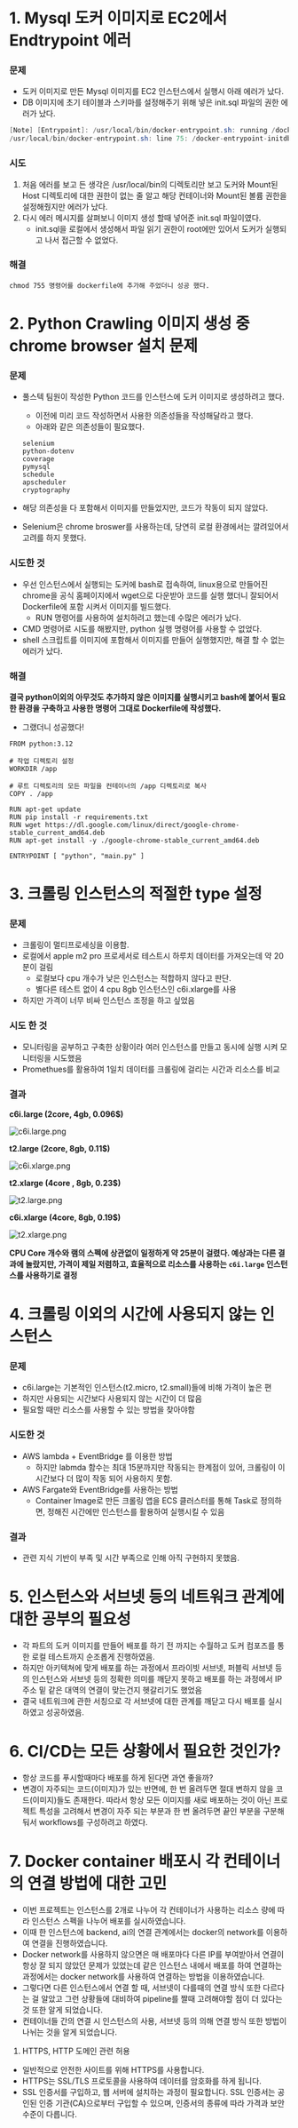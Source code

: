 # 1. Mysql 도커 이미지로 EC2에서 Endtrypoint 에러

### 문제

- 도커 이미지로 만든 Mysql 이미지를 EC2 인스턴스에서 실행시 아래 에러가 났다.
- DB 이미지에 초기 테이블과 스키마를 설정해주기 위해 넣은 init.sql 파일의 권한 에러가 났다.

```java
[Note] [Entrypoint]: /usr/local/bin/docker-entrypoint.sh: running /docker-entrypoint-initdb.d/init.sql
/usr/local/bin/docker-entrypoint.sh: line 75: /docker-entrypoint-initdb.d/init.sql: Permission denied
```

### 시도

1. 처음 에러를 보고 든 생각은 /usr/local/bin의 디렉토리만 보고 도커와 Mount된 Host 디렉토리에 대한 권한이 없는 줄 알고 해당 컨테이너와 Mount된 볼륨 권한을 설정해줬지만 에러가 났다.
2. 다시 에러 메시지를 살펴보니 이미지 생성 할때 넣어준 init.sql 파일이였다.
    - init.sql을 로컬에서 생성해서 파일 읽기 권한이 root에만 있어서 도커가 실행되고 나서 접근할 수 없었다.

### 해결

```docker
chmod 755 명령어를 dockerfile에 추가해 주었더니 성공 했다.
```

# 2. Python Crawling 이미지 생성 중 chrome browser 설치 문제

### 문제

- 풀스텍 팀원이 작성한 Python 코드를 인스턴스에 도커 이미지로 생성하려고 했다.
    - 이전에 미리 코드 작성하면서 사용한 의존성들을 작성해달라고 했다.
    - 아래와 같은 의존성들이 필요했다.

    ```docker
    selenium
    python-dotenv
    coverage
    pymysql
    schedule
    apscheduler
    cryptography
    ```

- 해당 의존성을 다 포함해서 이미지를 만들었지만, 코드가 작동이 되지 않았다.
- Selenium은 chrome broswer를 사용하는데, 당연히 로컬 환경에서는 깔려있어서 고려를 하지 못했다.

### 시도한 것

- 우선 인스턴스에서 실행되는 도커에 bash로 접속하여, linux용으로 만들어진 chrome을 공식 홈페이지에서 wget으로 다운받아 코드를 실행 했더니 잘되어서 Dockerfile에 포함 시켜서 이미지를 빌드했다.
    - RUN 명령어를 사용하여 설치하려고 했는데 수많은 에러가 났다.
- CMD 명령어로 시도를 해봤지만, python 실행 명령어를 사용할 수 없었다.
- shell 스크립트를 이미지에 포함해서 이미지를 만들어 실행했지만, 해결 할 수 없는 에러가 났다.

### 해결

**결국 python이외의 아무것도 추가하지 않은 이미지를 실행시키고 bash에 붙어서 필요한 환경을 구축하고 사용한 명령어 그대로 Dockerfile에 작성했다.**

- 그랬더니 성공했다!

```docker
FROM python:3.12

# 작업 디렉토리 설정
WORKDIR /app

# 루트 디렉토리의 모든 파일을 컨테이너의 /app 디렉토리로 복사
COPY . /app

RUN apt-get update
RUN pip install -r requirements.txt
RUN wget https://dl.google.com/linux/direct/google-chrome-stable_current_amd64.deb
RUN apt-get install -y ./google-chrome-stable_current_amd64.deb

ENTRYPOINT [ "python", "main.py" ]
```

# 3. 크롤링 인스턴스의 적절한 type 설정

### 문제

- 크롤링이 멀티프로세싱을 이용함.
- 로컬에서 apple m2 pro 프로세서로 테스트시 하루치 데이터를 가져오는데 약 20분이 걸림
    - 로컬보다 cpu 개수가 낮은 인스턴스는 적합하지 않다고 판단.
    - 별다른 테스트 없이 4 cpu 8gb 인스턴스인 c6i.xlarge를 사용
- 하지만 가격이 너무 비싸 인스턴스 조정을 하고 싶었음

### 시도 한 것

- 모니터링을 공부하고 구축한 상황이라 여러 인스턴스를 만들고 동시에 실행 시켜 모니터링을 시도했음
- Promethues를 활용하여 1일치 데이터를 크롤링에 걸리는 시간과 리소스를 비교

### 결과

**c6i.large (2core, 4gb, 0.096$)**

![c6i.large.png](./img/c6i.large.png)

**t2.large (2core, 8gb, 0.11$)**

![c6i.xlarge.png](./img/c6i.xlarge.png)

**t2.xlarge (4core , 8gb, 0.23$)**

![t2.large.png](./img/t2.large.png)

**c6i.xlarge (4core, 8gb, 0.19$)**

![t2.xlarge.png](./img/t2.xlarge.png)

**CPU Core 개수와 램의 스펙에 상관없이 일정하게 약 25분이 걸렸다. 예상과는 다른 결과에 놀랐지만, 가격이 제일 저렴하고, 효율적으로 리소스를 사용하는 `c6i.large` 인스턴스를 사용하기로 결정**

# 4. 크롤링 이외의 시간에 사용되지 않는 인스턴스

### 문제

- c6i.large는 기본적인 인스턴스(t2.micro, t2.small)들에 비해 가격이 높은 편
- 하지만 사용되는 시간보다 사용되지 않는 시간이 더 많음
- 필요할 때만 리소스를 사용할 수 있는 방법을 찾아야함

### 시도한 것

- AWS lambda + EventBridge 를 이용한 방법
    - 하지만 labmda 함수는 최대 15분까지만 작동되는 한계점이 있어, 크롤링이 이 시간보다 더 많이 작동 되어 사용하지 못함.
- AWS Fargate와 EventBridge를 사용하는 방법
    - Container Image로 만든 크롤링 앱을 ECS 클러스터를 통해 Task로 정의하면, 정해진 시간에만 인스턴스를 활용하여 실행시킬 수 있음

### 결과

- 관련 지식 기반이 부족 및 시간 부족으로 인해 아직 구현하지 못했음.

# **5. 인스턴스와 서브넷 등의 네트워크 관계에 대한 공부의 필요성**

- 각 파트의 도커 이미지를 만들어 배포를 하기 전 까지는 수월하고 도커 컴포즈를 통한 로컬 테스트까지 순조롭게 진행하였음.
- 하지만 아키텍쳐에 맞게 배포를 하는 과정에서 프라이빗 서브넷, 퍼블릭 서브넷 등의 인스턴스와 서브넷 등의 정확한 의미를 깨닫지 못하고 배포를 하는 과정에서 IP주소 밑 같은 대역의 연결이 맞는건지 헷갈리기도 했었음
- 결국 네트워크에 관한 서칭으로 각 서브넷에 대한 관계를 깨닫고 다시 배포를 실시하였고 성공하였음.

# **6. CI/CD는 모든 상황에서 필요한 것인가?**

- 항상 코드를 푸시할때마다 배포를 하게 된다면 과연 좋을까?
- 변경이 자주되는 코드(이미지)가 있는 반면에, 한 번 올려두면 절대 변하지 않을 코드(이미지)들도 존재한다. 따라서 항상 모든 이미지를 새로 배포하는 것이 아닌 프로젝트 특성을 고려해서 변경이 자주 되는 부분과 한 번 올려두면 끝인 부분을 구분해둬서 workflows를 구성하려고 하였다.

# 7. Docker container 배포시 각 컨테이너의 연결 방법에 대한 고민

- 이번 프로젝트는 인스턴스를 2개로 나누어 각 컨테이너가 사용하는 리소스 량에 따라 인스턴스 스펙을 나누어 배포를 실시하였습니다.
- 이때 한 인스턴스에 backend, ai의 연결 관계에서는 docker의 network를 이용하여 연결을 진행하였습니다.
- Docker network를 사용하지 않으면은 매 배포마다 다른 IP를 부여받아서 연결이 항상 잘 되지 않았던 문제가 있었는데 같은 인스턴스 내에서 배포를 하여 연결하는 과정에서는 docker network를 사용하여 연결하는 방법을 이용하였습니다.
- 그렇다면 다른 인스턴스에서 연결 할 때, 서브넷이 다를때의 연결 방식 또한 다르다는 걸 알았고 그런 상황들에 대비하여 pipeline를 짤때 고려해야할 점이 더 있다는 것 또한 알게 되었습니다.
- 컨테이너들 간의 연결 시 인스턴스의 사용, 서브넷 등의 의해 연결 방식 또한 방법이 나뉘는 것을 알게 되었습니다.

1. HTTPS, HTTP 도메인 관련 허용
- 일반적으로 안전한 사이트를 위해 HTTPS를 사용합니다.
- HTTPS는 SSL/TLS 프로토콜을 사용하여 데이터를 암호화를 하게 됩니다.
- SSL 인증서를 구입하고, 웹 서버에 설치하는 과정이 필요합니다. SSL 인증서는 공인된 인증 기관(CA)으로부터 구입할 수 있으며, 인증서의 종류에 따라 가격과 보안 수준이 다릅니다.